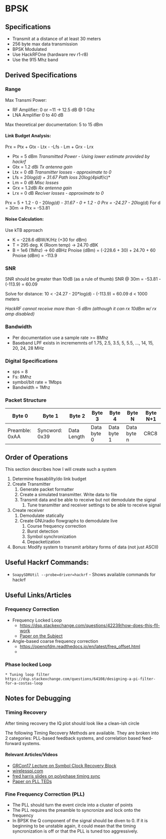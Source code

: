 # BPSK

## Specifications
* Transmit at a distance of at least 30 meters
* 256 byte max data transmission
* BPSK Modulated
* Use HackRFOne (hardware rev r1-r8)
* Use the 915 Mhz band

## Derived Specifications
### Range
Max Transmi Power:
* RF Amplifier: 0 or ~11 -> 12.5 dB @ 1 Ghz
* LNA Amplifier 0 to 40 dB

Max theoretical per documentation: 5 to 15 dBm

#### Link Budget Analysis:
Prx = Ptx + Gtx - Ltx - -Lfs - Lm + Grx - Lrx
* Ptx = 5 dBm   *Transmitted Power - Using lower estimate provided by hackrf*   
* Gtx = 1.2 dBi *Tx antenna gain*
* Ltx = 0 dB    *Transmitter losses - approximate to 0*
* Lfs = 20*log(d) + 31.67        *Path loss 20*log(4*pi*d*f/c)*
* Lm = 0 dB     *Misc losses*
* Grx = 1.2dBi  *Rx antenna gain*
* Lrx = 0 dB    *Reciver losses - approximate to 0*

Prx = 5 + 1.2 - 0 - 20*log(d) - 31.67 - 0 + 1.2 - 0
Prx = -24.27 - 20*log(d)
For d = 30m -> Prx = -53.81

#### Noise Calculation: 
Use kTB approach
* K = -228.6 dBW/K/Hz (+30 for dBm)
* T = 295 deg. K (Room temp) -> 24.70 dBK
* B = 1e6 (1Mhz) -> 60 dBHz
Pnoise (dBm) = (-228.6 + 30) + 24.70 + 60
Pnoise (dBm) = -113.9

### SNR
SNR should be greater than 10dB (as a rule of thumb)
SNR @ 30m = -53.81 - (-113.9) = 60.09 

Solve for distance:
10 < -24.27 - 20*log(d) - (-113.9) = 60.09 
d < 1000 meters

*HackRF cannot receive more than -5 dBm (although it can rx 10dBm w/ rx amp disabled)* 

### Bandwidth
* Per documentation use a sample rate >= 8Mhz
* Baseband LPF exists in incrememnts of 1.75, 2.5, 3.5, 5, 5.5, ..., 14, 15, 20, 24, 28 MHz


### Digital Specifications
* sps = 8
* Fs: 8Mhz
* symbol/bit rate = 1Mbps
* Bandwidth = 1Mhz

### Packet Structure
| Byte 0          | Byte 1          | Byte 2          | Byte 3          | Byte 4          | Byte N          | Byte N+1          |
| --------------- | --------------- | --------------- | --------------- | --------------- | --------------- | --------------- |
| Preamble: 0xAA  | Syncword: 0x39  | Data Length     | Data byte 0     | Data byte 1     | Data byte n     | CRC8            |

## Order of Operations
This section describes how I will create such a system
1. Determine feasablilty/do link budget
1. Create Transmitter
    1. Generate packet formatter
    1. Create a simulated transmitter. Write data to file
    1. Transmit data and be able to receive but not demodulate the signal
        1. Tune transmitter and receiver settings to be able to receive signal
1. Create receiver
    1. Demodulate statically
    1. Create GNUradio flowgraphs to demodulate live
        1. Course frequency correction
        1. Burst detection
        1. Symbol synchronization 
        1. Depacketization
1. Bonus: Modify system to transmit arbitary forms of data (not just ASCII)

## Useful Hackrf Commands:
* ```SoapySDRUtil --probe=driver=hackrf``` - Shows available commands for hackrf

## Useful Links/Articles
### Frequency Correction
* Frequency Locked Loop
  * https://dsp.stackexchange.com/questions/42239/how-does-this-fll-work
  * [Paper on the Subject](Freq_Locked_Loop-Asilomar_2012_BE_PLL.pdf)
* Angle-based coarse frequency correction
   * https://openofdm.readthedocs.io/en/latest/freq_offset.html
   *

### Phase locked Loop
    * Tuning loop filter https://dsp.stackexchange.com/questions/64108/designing-a-pi-filter-for-a-costas-loop

## Notes for Debugging
### Timing Recovery
After timing recovery the IQ plot should look like a clean-ish circle

The following Timing Recovery Methods are available. They are broken into 2 categories: PLL-based feedback systems, and correlation based feed-forward systems. 


#### Relevant Articles/Videos
* [GRCon17 Lecture on Symbol Clock Recovery Block](https://youtu.be/uMEfx_l5Oxk)
* [wirelesspi.com](wirelesspi.com)
* [fred harris slides on polyphase timing sync](https://s3.amazonaws.com/embeddedrelated/user/124841/synchronization_qualcomm_2018_4_11449.pdf)
* [Paper on PLL TEDs](https://s3.amazonaws.com/embeddedrelated/user/6420/part%20of%20timing%20error%20detectors_92419.pdf)


### Fine Frequency Correction (PLL)
* The PLL should turn the event circle into a cluster of points
* The PLL requires the preamble to syncronize and lock onto the frequency
* In BPSK the Q component of the signal should be diven to 0. If it is beginning to be unstable again, it could mean that the timing syncronization is off or that the PLL is tuned too aggressively. 

